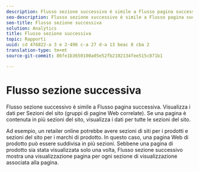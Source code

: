 ```yaml
---
description: Flusso sezione successivo è simile a Flusso pagina successiva. Visualizza i dati per Sezioni del sito (gruppi di pagine Web correlate). Se una pagina è contenuta in più sezioni del sito, visualizza i dati per tutte le sezioni del sito.
seo-description: Flusso sezione successivo è simile a Flusso pagina successiva. Visualizza i dati per Sezioni del sito (gruppi di pagine Web correlate). Se una pagina è contenuta in più sezioni del sito, visualizza i dati per tutte le sezioni del sito.
seo-title: Flusso sezione successiva
solution: Analytics
title: Flusso sezione successiva
topic: Rapporti
uuid: cd 476822-a 3 e 2-496 c-a 27 d-a 13 beac 8 cba 2
translation-type: tm+mt
source-git-commit: 86fe1b3650100a05e52fb2102134fee515c871b1

---
```



# Flusso sezione successiva

Flusso sezione successivo è simile a Flusso pagina successiva. Visualizza i dati per Sezioni del sito (gruppi di pagine Web correlate). Se una pagina è contenuta in più sezioni del sito, visualizza i dati per tutte le sezioni del sito.

Ad esempio, un retailer online potrebbe avere sezioni di siti per i prodotti e sezioni del sito per i marchi di prodotto. In questo caso, una pagina Web di prodotto può essere suddivisa in più sezioni. Sebbene una pagina di prodotto sia stata visualizzata solo una volta, Flusso sezione successivo mostra una visualizzazione pagina per ogni sezione di visualizzazione associata alla pagina.
